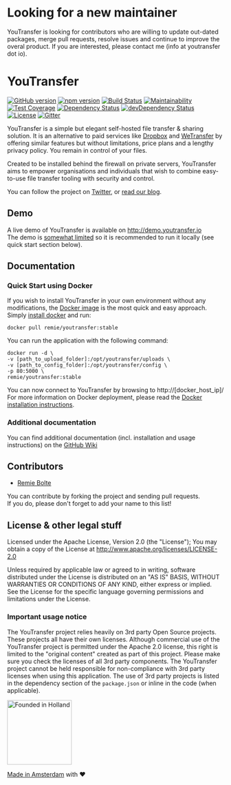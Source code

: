 # Looking for a new maintainer

YouTransfer is looking for contributors who are willing to update out-dated packages, merge pull requests, resolve issues and continue to improve the overal product. If you are interested, please contact me (info at youtransfer dot io).

# YouTransfer

[![GitHub version](https://badge.fury.io/gh/youtransfer%2Fyoutransfer.svg)](http://badge.fury.io/gh/youtransfer%2Fyoutransfer) [![npm version](https://badge.fury.io/js/youtransfer.svg)](http://badge.fury.io/js/youtransfer) [![Build Status](https://travis-ci.org/youtransfer/YouTransfer.svg?branch=master)](https://travis-ci.org/YouTransfer/YouTransfer) [![Maintainability](https://api.codeclimate.com/v1/badges/0af13d9a9eb8107a8417/maintainability)](https://codeclimate.com/github/YouTransfer/YouTransfer/maintainability) [![Test Coverage](https://api.codeclimate.com/v1/badges/0af13d9a9eb8107a8417/test_coverage)](https://codeclimate.com/github/YouTransfer/YouTransfer/test_coverage) [![Dependency Status](https://david-dm.org/youtransfer/youtransfer.svg)](https://david-dm.org/youtransfer/youtransfer) [![devDependency Status](https://david-dm.org/youtransfer/youtransfer/dev-status.svg)](https://david-dm.org/youtransfer/youtransfer#info=devDependencies) [![License](https://img.shields.io/github/license/youtransfer/youtransfer.svg)](http://www.apache.org/licenses/LICENSE-2.0) [![Gitter](https://badges.gitter.im/Join%20Chat.svg)](https://gitter.im/youtransfer/YouTransfer?utm_source=badge&utm_medium=badge&utm_campaign=pr-badge)

YouTransfer is a simple but elegant self-hosted file transfer & sharing solution. It is an alternative to paid services like [Dropbox](http://dropbox.com) and [WeTransfer](http://wetransfer.com) by offering similar features but without limitations, price plans and a lengthy privacy policy. You remain in control of your files.

Created to be installed behind the firewall on private servers, YouTransfer aims to empower organisations and individuals that wish to combine easy-to-use file transfer tooling with security and control.

You can follow the project on [Twitter](https://twitter.com/youtransfer), or [read our blog](http://blog.youtransfer.io). 

## Demo

A live demo of YouTransfer is available on http://demo.youtransfer.io  
The demo is [somewhat limited](https://github.com/youtransfer/YouTransfer/wiki/Demo) so it is recommended to run it locally (see quick start section below).

## Documentation

### Quick Start using Docker

If you wish to install YouTransfer in your own environment without any modifications, the [Docker image](http://hub.docker.com/r/remie/youtransfer/) is the most quick and easy approach. Simply [install docker](https://docs.docker.com/installation/) and run:

`docker pull remie/youtransfer:stable`

You can run the application with the following command:

````
docker run -d \
-v [path_to_upload_folder]:/opt/youtransfer/uploads \
-v [path_to_config_folder]:/opt/youtransfer/config \
-p 80:5000 \
remie/youtransfer:stable
````

You can now connect to YouTransfer by browsing to http://[docker_host_ip]/  
For more information on Docker deployment, please read the [Docker installation instructions](https://github.com/youtransfer/YouTransfer/wiki/docker).

### Additional documentation

You can find additional documentation (incl. installation and usage instructions) on the [GitHub Wiki](https://github.com/youtransfer/YouTransfer/wiki)

## Contributors

- [Remie Bolte](https://github.com/remie)

You can contribute by forking the project and sending pull requests.  
If you do, please don't forget to add your name to this list!

## License & other legal stuff

Licensed under the Apache License, Version 2.0 (the "License");
You may obtain a copy of the License at http://www.apache.org/licenses/LICENSE-2.0

Unless required by applicable law or agreed to in writing, software
distributed under the License is distributed on an "AS IS" BASIS,
WITHOUT WARRANTIES OR CONDITIONS OF ANY KIND, either express or implied.
See the License for the specific language governing permissions and
limitations under the License.

### Important usage notice

The YouTransfer project relies heavily on 3rd party Open Source projects. These projects all have their own licenses. Although commercial use of the YouTransfer project is permitted under the Apache 2.0 license, this right is limited to the "original content" created as part of this project. Please make sure you check the licenses of all 3rd party components. The YouTransfer project cannot be held responsible for non-compliance with 3rd party licenses when using this application. The use of 3rd party projects is listed in the dependency section of the `package.json` or inline in the code (when applicable).  

<img src="http://youtransfer.io/assets/holland.png" alt="Founded in Holland" width="150" />

[Made in Amsterdam](https://www.iamsterdam.com/en/business/startupamsterdam) with ♥
